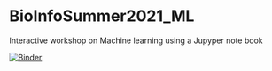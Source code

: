 # BioInfoSummer2021_ML

Interactive workshop on Machine learning using a Jupyper note book

[![Binder](https://mybinder.org/badge_logo.svg)](https://mybinder.org/v2/gh/bwgoudey/BioInfoSummer2021_ML/9cbfff326efc728da8488139b5d492bd84cc2ac0?urlpath=lab%2Ftree%2FAMSI_BioInfoSummer_ML.ipynb)
